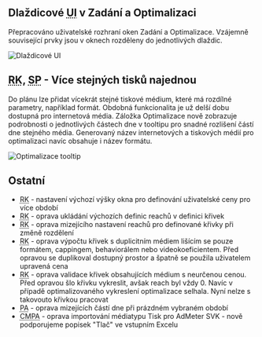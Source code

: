 ﻿---
categories: [fenix]
layout: fenix
---
## Dlaždicové <abbr title="User Interface (Uživatelské rozhraní)">UI</abbr> v Zadání a Optimalizaci

Přepracováno uživatelské rozhraní oken Zadání a Optimalizace. Vzájemně související prvky jsou v oknech rozděleny do jednotlivých dlaždic.

![Dlaždicové UI]({{site.url}}/data/dlazdicove_ui.gif)

## <abbr title="Reachové křivky">RK</abbr>, <abbr title="Strategický plán">SP</abbr> - Více stejných tisků najednou

Do plánu lze přidat vícekrát stejné tiskové médium, které má rozdílné parametry, například formát. Obdobná funkcionalita je už delší dobu dostupná pro internetová média.
Záložka Optimalizace nově zobrazuje podrobnosti o jednotlivých částech dne v tooltipu pro snadné rozlišení částí dne stejného média. Generovaný název internetových a tiskových médií pro optimalizaci navíc obsahuje i název formátu.

![Optimalizace tooltip]({{site.url}}/data/opti_tooltip.png)


## Ostatní
<ul>
	<li><abbr title="Reachové křivky">RK</abbr> - nastavení výchozí výšky okna pro definování uživatelské ceny pro více období</li>
	<li><abbr title="Reachové křivky">RK</abbr> - oprava ukládání výchozích definic reachů v definici křivek</li>
	<li><abbr title="Reachové křivky">RK</abbr> - oprava mizejícího nastavení reachů pro definované křivky při změně rozdělení</li>
	<li><abbr title="Reachové křivky">RK</abbr> - oprava výpočtu křivek s duplicitním médiem lišícím se pouze formátem, cappingem, behaviorálem nebo videokoeficientem. Před opravou se duplikoval dostupný prostor a špatně se použila uživatelem upravená cena</li>
	<li><abbr title="Reachové křivky">RK</abbr> - oprava validace křivek obsahujících médium s neurčenou cenou. Před opravou šlo křivku vykreslit, avšak reach byl vždy 0. Navíc v případě optimalizovaného vykreslení optimalizace selhala. Nyní nelze s takovouto křivkou pracovat</li>
	<li><abbr title="Postanalýza">PA</abbr> - oprava mizejících částí dne při prázdném vybraném období</li>
	<li><abbr title="Crossmediální postanalýza">CMPA</abbr> - oprava importování médiatypu Tisk pro AdMeter SVK - nově podporujeme popisek "Tlač" ve vstupním Excelu</li>	
</ul>
